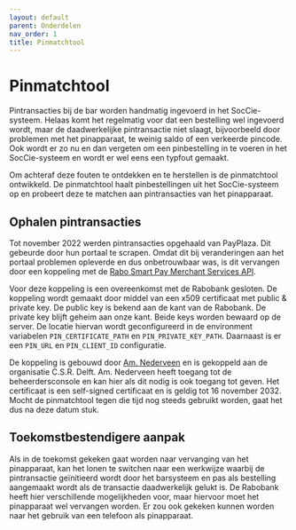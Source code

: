 ```yaml
---
layout: default
parent: Onderdelen
nav_order: 1
title: Pinmatchtool
---
```


# Pinmatchtool

Pintransacties bij de bar worden handmatig ingevoerd in het SocCie-systeem.
Helaas komt het regelmatig voor dat een bestelling wel ingevoerd wordt,
maar de daadwerkelijke pintransactie niet slaagt, bijvoorbeeld door problemen
met het pinapparaat, te weinig saldo of een verkeerde pincode. Ook wordt er
zo nu en dan vergeten om een pinbestelling in te voeren in het SocCie-systeem
en wordt er wel eens een typfout gemaakt.

Om achteraf deze fouten te ontdekken en te herstellen is de pinmatchtool ontwikkeld.
De pinmatchtool haalt pinbestellingen uit het SocCie-systeem op en probeert deze
te matchen aan pintransacties van het pinapparaat.

## Ophalen pintransacties
Tot november 2022 werden pintransacties opgehaald van PayPlaza. Dit gebeurde door
hun portaal te scrapen. Omdat dit bij veranderingen aan het portaal problemen opleverde
en dus onbetrouwbaar was, is dit vervangen door een koppeling met de
[Rabo Smart Pay Merchant Services API](https://developer.rabobank.nl/product/9773/api/9760#/RaboSmartPayMerchantServicesAPI_3214/overview).

Voor deze koppeling is een overeenkomst met de Rabobank gesloten.
De koppeling wordt gemaakt door middel van een x509 certificaat met public & private key.
De public key is bekend aan de kant van de Rabobank. De private key blijft geheim aan onze kant.
Beide keys worden bewaard op de server. De locatie hiervan wordt geconfigureerd in
de environment variabelen `PIN_CERTIFICATE_PATH` en `PIN_PRIVATE_KEY_PATH`.
Daarnaast is er een `PIN_URL` en `PIN_CLIENT_ID` configuratie.

De koppeling is gebouwd door [Am. Nederveen](https://csrdelft.nl/profiel/1821) en is gekoppeld
aan de organisatie C.S.R. Delft. Am. Nederveen heeft toegang tot de beheerdersconsole en kan hier als dit
nodig is ook toegang tot geven. Het certificaat is een self-signed certificaat en is geldig tot
16 november 2032. Mocht de pinmatchtool tegen die tijd nog steeds gebruikt worden, gaat het dus
na deze datum stuk.

## Toekomstbestendigere aanpak

Als in de toekomst gekeken gaat worden naar vervanging van het pinapparaat, kan het lonen
te switchen naar een werkwijze waarbij de pintransactie geïnitieerd wordt door het barsysteem
en pas als bestelling aangemaakt wordt als de transactie daadwerkelijk gelukt is.
De Rabobank heeft hier verschillende mogelijkheden voor, maar hiervoor moet het pinapparaat
wel vervangen worden. Er zou ook gekeken kunnen worden naar het gebruik van een telefoon
als pinapparaat.
